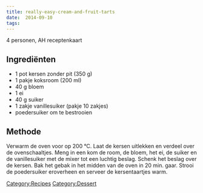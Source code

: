 ```yaml
---
title: really-easy-cream-and-fruit-tarts
date:  2014-09-10
tags:
---
```

4 personen, AH receptenkaart

Ingrediënten
------------

-   1 pot kersen zonder pit (350 g)
-   1 pakje koksroom (200 ml)
-   40 g bloem
-   1 ei
-   40 g suiker
-   1 zakje vanillesuiker (pakje 10 zakjes)
-   poedersuiker om te bestrooien

Methode
-------

Verwarm de oven voor op 200 °C. Laat de kersen uitlekken en verdeel over
de ovenschaaltjes. Meng in een kom de room, de bloem, het ei, de suiker
en de vanillesuiker met de mixer tot een luchtig beslag. Schenk het
beslag over de kersen. Bak het gebak in het midden van de oven in 20
min. gaar. Strooi de poedersuiker eroverheen en serveer de
kersentaartjes warm.

<Category:Recipes> <Category:Dessert>

